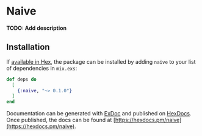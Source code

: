 # Naive

**TODO: Add description**

## Installation

If [available in Hex](https://hex.pm/docs/publish), the package can be installed
by adding `naive` to your list of dependencies in `mix.exs`:

```elixir
def deps do
  [
    {:naive, "~> 0.1.0"}
  ]
end
```

Documentation can be generated with [ExDoc](https://github.com/elixir-lang/ex_doc)
and published on [HexDocs](https://hexdocs.pm). Once published, the docs can
be found at [https://hexdocs.pm/naive](https://hexdocs.pm/naive).

